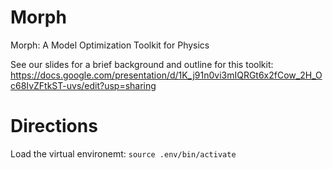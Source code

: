 # Morph
Morph: A Model Optimization Toolkit for Physics

See our slides for a brief background and outline for this toolkit: https://docs.google.com/presentation/d/1K_j91n0vi3mIQRGt6x2fCow_2H_Oc68IvZFtkST-uvs/edit?usp=sharing


# Directions
Load the virtual environemt: ``source .env/bin/activate``